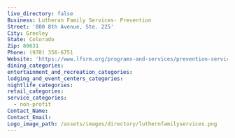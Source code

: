 ```yaml
---
live_directory: false
Business: Lutheran Family Services- Prevention
Street: '800 8th Avenue, Ste. 225'
City: Greeley
State: Colorado
Zip: 80631
Phone: (970) 356-6751
Website: 'https://www.lfsrm.org/programs-and-services/prevention-services/safetouch/'
dining_categories:
entertainment_and_recreation_categories:
lodging_and_event_centers_categories:
nightlife_categories:
retail_categories:
service_categories:
  - non-profit
Contact_Name:
Contact_Email:
Logo_image_path: /assets/images/directory/luthernfamilyservices.png
---
```


